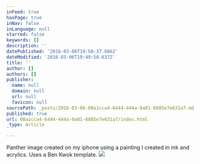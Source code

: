 ```yaml
---
inFeed: true
hasPage: true
inNav: false
inLanguage: null
starred: false
keywords: []
description: ''
datePublished: '2016-03-06T19:50:37.886Z'
dateModified: '2016-03-06T19:49:50.637Z'
title: ''
author: []
authors: []
publisher:
  name: null
  domain: null
  url: null
  favicon: null
sourcePath: _posts/2016-03-06-08a1cca4-6444-444a-9a01-6885e7e631a7.md
published: true
url: 08a1cca4-6444-444a-9a01-6885e7e631a7/index.html
_type: Article

---
```

Panther image created on my iphone using a painting I created in ink and acrylics.  Uses a Ben Kwok template.
![](https://the-grid-user-content.s3-us-west-2.amazonaws.com/edae3242-c817-433a-97a4-04f5e76ccd28.jpg)
